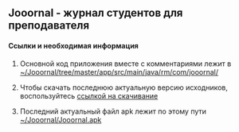 ## Jooornal - журнал студентов для преподавателя

#### Ссылки и необходимая информация

1. Основной код приложения вместе с комментариями лежит в [~/Jooornal/tree/master/app/src/main/java/rm/com/jooornal/](https://github.com/alxrm/Jooornal/tree/master/app/src/main/java/rm/com/jooornal)

2. Чтобы скачать последнюю актуальную версию исходников, воспользуйтесь [ссылкой на скачивание](https://github.com/alxrm/Jooornal/archive/master.zip)

3. Последний актуальный файл apk лежит по этому пути [~/Jooornal/Jooornal.apk](https://github.com/alxrm/Jooornal/blob/master/Jooornal.apk?raw=true)

